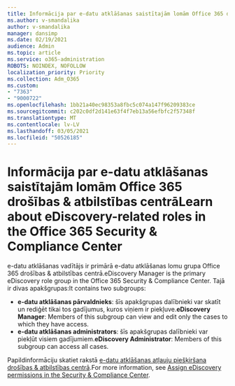 ```yaml
---
title: Informācija par e-datu atklāšanas saistītajām lomām Office 365 drošības & atbilstības centrā
ms.author: v-smandalika
author: v-smandalika
manager: dansimp
ms.date: 02/19/2021
audience: Admin
ms.topic: article
ms.service: o365-administration
ROBOTS: NOINDEX, NOFOLLOW
localization_priority: Priority
ms.collection: Adm_O365
ms.custom:
- "7363"
- "9000722"
ms.openlocfilehash: 1bb21a40ec98353a8fbc5c074a147f96209383ce
ms.sourcegitcommit: c202c0df2d141e63f4f7eb13a56efbfc2f57348f
ms.translationtype: MT
ms.contentlocale: lv-LV
ms.lasthandoff: 03/05/2021
ms.locfileid: "50526185"
---
```

# <a name="learn-about-ediscovery-related-roles-in-the-office-365-security--compliance-center"></a><span data-ttu-id="b8df9-102">Informācija par e-datu atklāšanas saistītajām lomām Office 365 drošības & atbilstības centrā</span><span class="sxs-lookup"><span data-stu-id="b8df9-102">Learn about eDiscovery-related roles in the Office 365 Security & Compliance Center</span></span>

<span data-ttu-id="b8df9-103">e-datu atklāšanas vadītājs ir primārā e-datu atklāšanas lomu grupa Office 365 drošības & atbilstības centrā.</span><span class="sxs-lookup"><span data-stu-id="b8df9-103">eDiscovery Manager is the primary eDiscovery role group in the Office 365 Security & Compliance Center.</span></span> <span data-ttu-id="b8df9-104">Tajā ir divas apakšgrupas:</span><span class="sxs-lookup"><span data-stu-id="b8df9-104">It contains two subgroups:</span></span>

- <span data-ttu-id="b8df9-105">**e-datu atklāšanas pārvaldnieks**: šīs apakšgrupas dalībnieki var skatīt un rediģēt tikai tos gadījumus, kuros viņiem ir piekļuve.</span><span class="sxs-lookup"><span data-stu-id="b8df9-105">**eDiscovery Manager**: Members of this subgroup can view and edit only the cases to which they have access.</span></span>
- <span data-ttu-id="b8df9-106">**e-datu atklāšanas administrators**: šīs apakšgrupas dalībnieki var piekļūt visiem gadījumiem.</span><span class="sxs-lookup"><span data-stu-id="b8df9-106">**eDiscovery Administrator**: Members of this subgroup can access all cases.</span></span>

<span data-ttu-id="b8df9-107">Papildinformāciju skatiet rakstā [e-datu atklāšanas atļauju piešķiršana drošības & atbilstības centrā](https://docs.microsoft.com/microsoft-365/compliance/assign-ediscovery-permissions).</span><span class="sxs-lookup"><span data-stu-id="b8df9-107">For more information, see [Assign eDiscovery permissions in the Security & Compliance Center](https://docs.microsoft.com/microsoft-365/compliance/assign-ediscovery-permissions).</span></span>